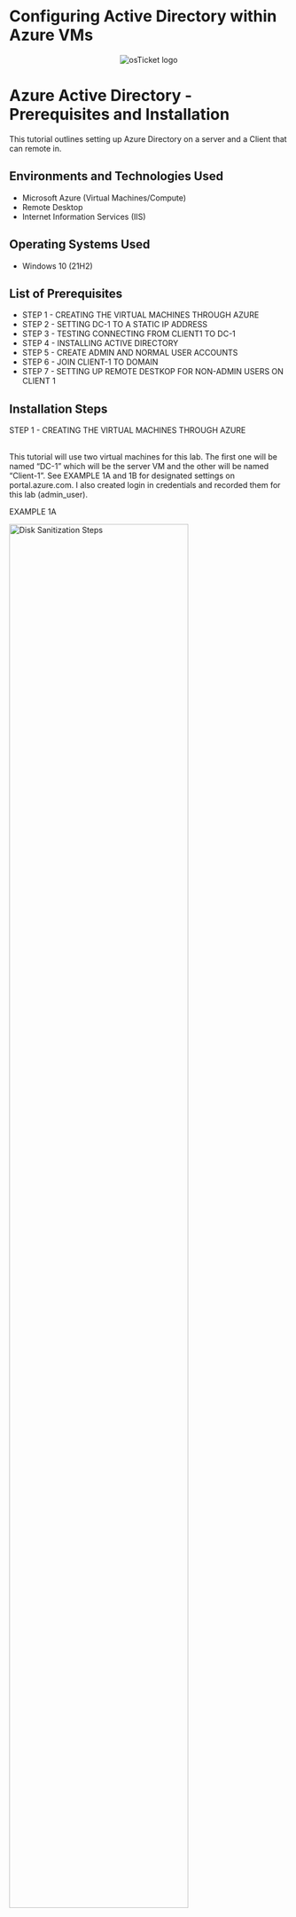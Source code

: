 # Configuring Active Directory within Azure VMs #
<p align="center">
<img src="https://i.imgur.com/p3WJmAI.png" alt="osTicket logo"/>
</p>

<h1>Azure Active Directory - Prerequisites and Installation</h1>
This tutorial outlines setting up Azure Directory on a server and a Client that can remote in. <br />

<h2>Environments and Technologies Used</h2>

- Microsoft Azure (Virtual Machines/Compute)
- Remote Desktop
- Internet Information Services (IIS)

<h2>Operating Systems Used </h2>

- Windows 10</b> (21H2)

<h2>List of Prerequisites</h2>

- STEP 1 - CREATING THE VIRTUAL MACHINES THROUGH AZURE
- STEP 2 - SETTING DC-1 TO A STATIC IP ADDRESS
- STEP 3 - TESTING CONNECTING FROM CLIENT1 TO DC-1
- STEP 4 - INSTALLING ACTIVE DIRECTORY
- STEP 5 - CREATE ADMIN AND NORMAL USER ACCOUNTS
- STEP 6 - JOIN CLIENT-1 TO DOMAIN
- STEP 7 - SETTING UP REMOTE DESTKOP FOR NON-ADMIN USERS ON CLIENT 1

<h2>Installation Steps</h2>

STEP 1 - CREATING THE VIRTUAL MACHINES THROUGH AZURE
<p>
<br />
This tutorial will use two virtual machines for this lab. The first one will be named “DC-1” which will be the server VM and the other will be named “Client-1”. See EXAMPLE 1A and 1B for designated settings on portal.azure.com. I also created login in credentials and recorded them for this lab (admin_user).
<p>
EXAMPLE 1A
<p>
<img src="https://i.imgur.com/kh9Qcgw.png" height="80%" width="80%" alt="Disk Sanitization Steps"/>
</p>
<p>
The next web page you will input several items as shown in EXAMPLE 1B & 1C such as Resource Group, Virtual Machine etc. Ensure to have the inputs be the same as the example photo.
</p>
EXAMPLE 1B
<p>
<img src="https://i.imgur.com/t3Cuk3L.png" height="80%" width="80%" alt="Disk Sanitization Steps"/>
</p>
<p>
<br />
STEP 2 - SETTING DC-1 TO A STATIC IP ADDRESS
<br />
We select “DC-1”  and on it’s home screen select “Networking” on the left hand side (EXAMPLE 2A).
</p>
<br />
EXAMPLE 2A
<p>
<img src="https://i.imgur.com/LsCtO66.png" height="40%" width="40%" alt="Disk Sanitization Steps"/>
</p>
<p>
Once in the networking tab, we select “dc-1703” located to the right of Network Interface: (Example 2B)
</p>
<br />
EXAMPLE 2B
<p>
<img src="https://i.imgur.com/65iqYNy.png" height="80%" width="80%" alt="Disk Sanitization Steps"/>
</p>
<p>
Then select “IP configurations” shown in EXAMPLE 2C.
</p>
<br />
EXAMPLE 2C
<p>
<img src="https://i.imgur.com/4NiCXGL.png" height="40%" width="40%" alt="Disk Sanitization Steps"/>
</p>
<p>
<br />
Then select “ipconfig1” which will lead to screen shown in EXAMPLE 2D. Here we select “Static” and we see that the private IP is “10.0.04”.
</p>
<br />
EXAMPLE 2D
<p>
<img src="https://i.imgur.com/F3nJQBi.png" height="80%" width="80%" alt="Disk Sanitization Steps"/>
</p>
<p>
STEP 3 - TESTING CONNECTING FROM CLIENT1 TO DC-1
</p>
<br />
Logging remotely into DC-1 we will enable ICMPv4 traffic to be allowed in order to ping this DC-1 VM from Client-1 VM.
</p>
<br />
EXAMPLE 3A
<p>
<img src="https://i.imgur.com/WPGcYfb.png" height="80%" width="80%" alt="Disk Sanitization Steps"/>
</p>
<p>
We can successfully ping from Client-1 to DC-1 from EXAMPLE 3B.
</p>
<br />
EXAMPLE 3B
<p>
<img src="https://i.imgur.com/DGzh7G3.png" height="60%" width="60%" alt="Disk Sanitization Steps"/>
</p>
<p>
<br />
STEP 4 - INSTALLING ACTIVE DIRECTORY
</p>
<p>
<br />
On DC-1 we install Active Directory by first going to the Server Manager and selecting Dashboard and then “Add roles and features” as shown in EXAMPLE 4A.
</p>
<br />
EXAMPLE 4A
<p>
<img src="https://i.imgur.com/NPQ6vEO.png" height="80%" width="80%" alt="Disk Sanitization Steps"/>
</p>
<p>
<br />
Select “Active Directory Domain Services” when getting to Server Roles as seen in EXAMPLE 4B.
</p>
<p>
<br />
EXAMPLE 4B
<p>
<img src="https://i.imgur.com/FxI823m.png" height="80%" width="80%" alt="Disk Sanitization Steps"/>
</p>
<p>
When it is completed at the top right of the Server Manager window a yellow sign will display. We went to select “Promote this server to a domain controller” as show in EXAMPLE 4C.
</p>
<br />
EXAMPLE 4C
<p>
<img src="https://i.imgur.com/E3f8jwV.png" height="60%" width="60%" alt="Disk Sanitization Steps"/>
</p>
<p>
On the first page we will select “Add a new forest” and name the domain name as “Michael.com” for this exercise.  
</p>
<br />
EXAMPLE 4D
<p>
<img src="https://i.imgur.com/B30NnZP.png" height="80%" width="80%" alt="Disk Sanitization Steps"/>
</p>
<p>
After this installs the DC-1 VM will restart and we will remote back in after it restarts. When we login we will use Michael.com\admin_user now that DC-1 is now a domain controller (EXAMPLE 4D).
</p>
<br />
EXAMPLE 4E
<p>
<img src="https://i.imgur.com/axqcrd5.png" height="50%" width="50%" alt="Disk Sanitization Steps"/>
</p>
<p>
<br />
STEP 5 - CREATE ADMIN AND NORMAL USER ACCOUNTS
</p>
<p>
<br />
Opening “Active Directory Users and Computers” we can begin to add accounts to the new directory that has been created. We will create two new folders named “_EMPOYEES” and “_ADMINS” shown in EXAMPLE 5A.
</p>
<p>
<br />
EXAMPLE 5A
<p>
<img src="https://i.imgur.com/jlVoKh8.png" height="80%" width="80%" alt="Disk Sanitization Steps"/>
</p>
<p>
We will create a new user named “Matt Hershey” who will be an admin. Right clicking on “_ADMINS” folder we will select “New” and “User” for this.  
</p>
<br />
EXAMPLE 5B
<p>
<img src="https://i.imgur.com/v3YCTAD.png" height="80%" width="80%" alt="Disk Sanitization Steps"/>
</p>
<p>
On the next page we create a password and unselect “User must change password at next logon” and select “Password never expires”. This is only for the purposes of this tutorial. When this is completed we we still need to give Matt Hershey admin authorization. The folder “Admin” is just a folder with a name at this point. 
</p>
<br />
We will select the folder “_ADMINS” then right click on Matt Hershey and select properties. Then we can select “Member Of” then select “Add…” We can type in domain and check names. Several items will populate and then select “Domain Admins” group. 
</p>
<br />
EXAMPLE 5C
<p>
<img src="https://i.imgur.com/ET33sEY.png" height="80%" width="80%" alt="Disk Sanitization Steps"/>
</p>
<p>
Now we will log out from the original account of admin_user then log in as an actual admin using Matt Hershey’s account (matt_admin). We will use the username “Michael.com\matt_admin”.
</p>
<br />
STEP 6 - JOIN CLIENT-1 TO DOMAIN
</p>
<br />
We need to set Client-1 DNS settings to the DC-1’s private IP address. Logging into Client-1 we can right click on the widows icon (bottom left) and select settings. On the window we select “Rename this PC (advanced)” as seen in EXAMPLE 6A.
</p>
<br />
EXAMPLE 6A
<p>
<img src="https://i.imgur.com/P4E6wzT.png" height="80%" width="80%" alt="Disk Sanitization Steps"/>
</p>
<p>
Select “Change” box, on the new window select “Domain” and I’ll enter “Michael.com” and select “OK” as shown in EXAMPLE 6B. An error will show up that it could not connect to the domain. This is because it is using a public DNS, we will fix this issue.
</p>
<br />
EXAMPLE 6B
<p>
<img src="https://i.imgur.com/1Hc0NIj.png" height="40%" width="40%" alt="Disk Sanitization Steps"/>
</p>
<p>
Going into the Azure Portal we will edit the DNS settings there on the Client-1 VM. We will go to the DNS servers page. These steps include going to Azure Portal > Client-1 VM > Networking > Network Interace: client-1968 (blue link) > DNS Servers (left side). These steps are similar to what we did in Step 2. 
</p>
<br />
Here we can edit the DNS server to be customized to the private IP Address of DC-1, see EXAMPLE 6C.
</p>
<br />
EXAMPLE 6C
<p>
<img src="https://i.imgur.com/hyD5bmL.png" height="80%" width="80%" alt="Disk Sanitization Steps"/>
</p>
<p>
We will then restart Client-1, then login using admin_user since it is not connected to the domain yet. We will repeat the steps in EXAMPLE 6A and EXAMPLE 6B to return to the Computer Name/Domain Change window. We will then see a login window in EXAMPLE 6D instead of an error message like before now that the DNS has been set to the domain. We will then login with the admin account that we created on the server and us the domain name as show in EXAMPLE 6D.
</p>
<br />
EXAMPLE 6D
<p>
<img src="https://i.imgur.com/l8zqrRb.png" height="80%" width="80%" alt="Disk Sanitization Steps"/>
</p>
<p>

</p>
<br />
EXAMPLE 6E
<p>
<img src="https://i.imgur.com/qfDVKHh.png" height="40%" width="40%" alt="Disk Sanitization Steps"/>
</p>
<p>
The Client-1 VM will then need to restart after this configuration. 
</p>
<br />
STEP 7 - SETTING UP REMOTE DESTKOP FOR NON-ADMIN USERS ON CLIENT 1
</p>
<br />
We will then log back in and open settings on Client-1, select “Remote Desktop” then “Select users that can remotely access this PC”. Here we will add the group “Domain Users” so that any of the users can log into this computer. When this is completed it will look like EXAMPLE 7A.
</p>
<br />
EXAMPLE 7A
<p>
<img src="https://i.imgur.com/3HwGHX5.png" height="80%" width="80%" alt="Disk Sanitization Steps"/>
</p>
<p>
END OF TUTORIAL 
</p>
<br />

</p>
<p>
